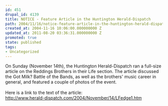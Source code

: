 ```yaml
---
id: 451
drupal_id: 4139
title: NOTICE - Feature Article in the Huntington Herald-Dispatch
path: 2004/11/16/notice-feature-article-in-the-huntington-herald-dispatch
created_at: 2004-11-16 10:06:00.000000000 Z
updated_at: 2011-08-20 03:36:31.000000000 Z
promoted: true
state: published
tags:
- Uncategorized
---
```

On Sunday (November 14th), the Huntington Herald-Dispatch ran a full-size article on the Reddings Brothers in their Life section. The article discussed the Got Milk? Battle of the Bands, as well as the brothers' music career in general, and featured a couple of photos of the event.
<br />
<br />Here is a link to the text of the article:
<br /><a href="http://www.herald-dispatch.com/2004/November/14/LFedge1.htm">http://www.herald-dispatch.com/2004/November/14/LFedge1.htm</a>
